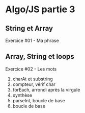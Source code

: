 # Algo/JS partie 3

## String et Array

Exercice #01 - Ma phrase

## Array, String et loops

Exercice #02 - Les mots

1. charAt et substring
2. compteur, vérif char
3. forEach, arrondi après la virgule
4. synthèse
10. parseInt, boucle de base
11. boucle de base
